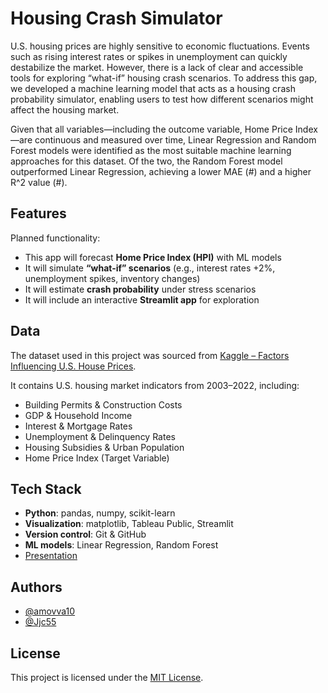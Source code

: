 # Housing Crash Simulator

U.S. housing prices are highly sensitive to economic fluctuations. Events such as rising interest rates or spikes in unemployment can quickly destabilize the market. However, there is a lack of clear and accessible tools for exploring “what-if” housing crash scenarios. To address this gap, we developed a machine learning model that acts as a housing crash probability simulator, enabling users to test how different scenarios might affect the housing market.

Given that all variables—including the outcome variable, Home Price Index—are continuous and measured over time, Linear Regression and Random Forest models were identified as the most suitable machine learning approaches for this dataset. Of the two, the Random Forest model outperformed Linear Regression, achieving a lower MAE (#) and a higher R^2 value (#).
 

## Features
Planned functionality:
- This app will forecast **Home Price Index (HPI)** with ML models  
- It will simulate **“what-if” scenarios** (e.g., interest rates +2%, unemployment spikes, inventory changes)  
- It will estimate **crash probability** under stress scenarios  
- It will include an interactive **Streamlit app** for exploration  


## Data
The dataset used in this project was sourced from 
[Kaggle – Factors Influencing U.S. House Prices](https://www.kaggle.com/datasets/jyotsnagurjar/factors-influencing-us-house-prices).  

It contains U.S. housing market indicators from 2003–2022, including:
- Building Permits & Construction Costs  
- GDP & Household Income  
- Interest & Mortgage Rates  
- Unemployment & Delinquency Rates  
- Housing Subsidies & Urban Population  
- Home Price Index (Target Variable)


## Tech Stack
- **Python**: pandas, numpy, scikit-learn
- **Visualization**: matplotlib, Tableau Public, Streamlit
- **Version control**: Git & GitHub  
- **ML models**: Linear Regression, Random Forest
- [Presentation](https://docs.google.com/presentation/d/1t2Ebq2lJ2uK7tw7e7eI4wWVfkjm6UCHRCP2EcPVMbMU/edit?usp=sharing)


## Authors
- [@amovva10](https://github.com/amovva10)  
- [@Jjc55](https://github.com/Jjc55)  


## License
This project is licensed under the [MIT License](LICENSE).
